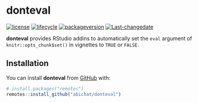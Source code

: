
<!-- README.md is generated from README.Rmd. Please edit that file -->

# donteval

<!-- badges: start -->

[![license](https://img.shields.io/badge/license-GPL--3-blue.svg)](https://www.gnu.org/licenses/gpl-3.0.en.html)
[![lifecycle](https://img.shields.io/badge/lifecycle-experimental-orange.svg)](https://www.tidyverse.org/lifecycle/#experimental)
[![packageversion](https://img.shields.io/badge/Package%20version-0.0.1-orange.svg)](https://github.com/abichat/donteval/commits/master)
[![Last-changedate](https://img.shields.io/badge/last%20change-2020--03--12-yellowgreen.svg)](/commits/master)
<!-- badges: end -->

**donteval** provides RStudio addins to automatically set the `eval`
argument of `knitr::opts_chunk$set()` in vignettes to `TRUE` or `FALSE`.

## Installation

You can install **donteval** from [GitHub](https://github.com/) with:

``` r
# install.packages("remotes")
remotes::install_github("abichat/donteval")
```
